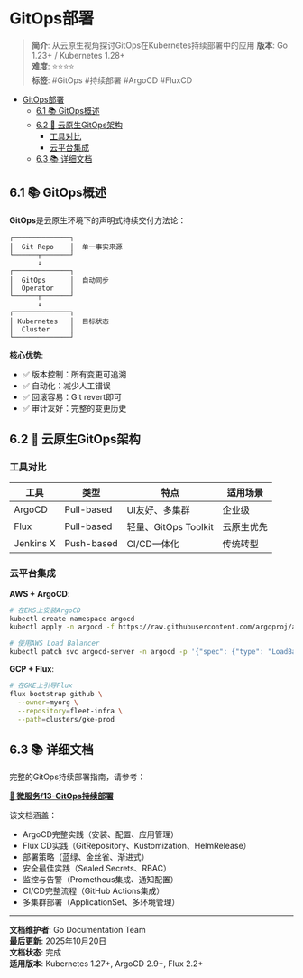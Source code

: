 # GitOps部署

> **简介**: 从云原生视角探讨GitOps在Kubernetes持续部署中的应用
> **版本**: Go 1.23+ / Kubernetes 1.28+  
> **难度**: ⭐⭐⭐⭐  
> **标签**: #GitOps #持续部署 #ArgoCD #FluxCD

<!-- TOC START -->
- [GitOps部署](#gitops部署)
  - [6.1 📚 GitOps概述](#61--gitops概述)
  - [6.2 🎯 云原生GitOps架构](#62--云原生gitops架构)
    - [工具对比](#工具对比)
    - [云平台集成](#云平台集成)
  - [6.3 📚 详细文档](#63--详细文档)
<!-- TOC END -->

## 6.1 📚 GitOps概述

**GitOps**是云原生环境下的声明式持续交付方法论：

```text
┌──────────────┐
│  Git Repo    │  单一事实来源
└──────┬───────┘
       ↓
┌──────────────┐
│  GitOps      │  自动同步
│  Operator    │
└──────┬───────┘
       ↓
┌──────────────┐
│ Kubernetes   │  目标状态
│  Cluster     │
└──────────────┘
```

**核心优势**:

- ✅ 版本控制：所有变更可追溯
- ✅ 自动化：减少人工错误
- ✅ 回滚容易：Git revert即可
- ✅ 审计友好：完整的变更历史

## 6.2 🎯 云原生GitOps架构

### 工具对比

| 工具 | 类型 | 特点 | 适用场景 |
|------|------|------|---------|
| ArgoCD | Pull-based | UI友好、多集群 | 企业级 |
| Flux | Pull-based | 轻量、GitOps Toolkit | 云原生优先 |
| Jenkins X | Push-based | CI/CD一体化 | 传统转型 |

### 云平台集成

**AWS + ArgoCD**:

```bash
# 在EKS上安装ArgoCD
kubectl create namespace argocd
kubectl apply -n argocd -f https://raw.githubusercontent.com/argoproj/argo-cd/stable/manifests/install.yaml

# 使用AWS Load Balancer
kubectl patch svc argocd-server -n argocd -p '{"spec": {"type": "LoadBalancer"}}'
```

**GCP + Flux**:

```bash
# 在GKE上引导Flux
flux bootstrap github \
  --owner=myorg \
  --repository=fleet-infra \
  --path=clusters/gke-prod
```

## 6.3 📚 详细文档

完整的GitOps持续部署指南，请参考：

**[📖 微服务/13-GitOps持续部署](../05-微服务/13-GitOps持续部署.md)**

该文档涵盖：

- ArgoCD完整实践（安装、配置、应用管理）
- Flux CD实践（GitRepository、Kustomization、HelmRelease）
- 部署策略（蓝绿、金丝雀、渐进式）
- 安全最佳实践（Sealed Secrets、RBAC）
- 监控与告警（Prometheus集成、通知配置）
- CI/CD完整流程（GitHub Actions集成）
- 多集群部署（ApplicationSet、多环境管理）

---

**文档维护者**: Go Documentation Team  
**最后更新**: 2025年10月20日  
**文档状态**: 完成  
**适用版本**: Kubernetes 1.27+, ArgoCD 2.9+, Flux 2.2+
